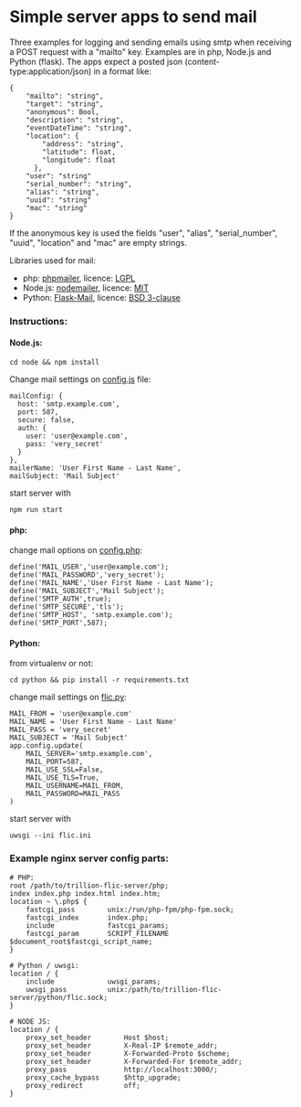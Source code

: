# Simple server apps to send mail
Three examples for logging and sending emails using smtp when receiving a POST request with a "mailto" key. Examples are in php, Node.js and Python (flask).
The apps expect a posted json (content-type:application/json) in a format like:

    {
        "mailto": "string",
        "target": "string",
        "anonymous": Bool,
        "description": "string",
        "eventDateTime": "string",
        "location": {
            "address": "string",
            "latitude": float,
            "longitude": float
          },
        "user": "string"
        "serial_number": "string",
        "alias": "string",
        "uuid": "string"
        "mac": "string"
    }
If the anonymous key is used the fields "user", "alias", "serial_number", "uuid", "location" and "mac" are empty strings.     
  
Libraries used for mail: 
  
  * php: [phpmailer](https://github.com/PHPMailer/PHPMailer), licence: [LGPL](https://github.com/PHPMailer/PHPMailer/blob/master/LICENSE)
  * Node.js: [nodemailer](https://github.com/nodemailer/nodemailer), licence: [MIT](https://github.com/nodemailer/nodemailer/blob/master/LICENSE)
  * Python: [Flask-Mail](https://github.com/mattupstate/flask-mail), licence: [BSD 3-clause](https://github.com/mattupstate/flask-mail/blob/master/LICENSE)
  ### Instructions:
  #### Node.js:
    cd node && npm install
  Change mail settings on [config.js](node/config.js) file:

    mailConfig: {
      host: 'smtp.example.com',
      port: 587,
      secure: false,
      auth: {
        user: 'user@example.com',
        pass: 'very_secret'
      }
    },
    mailerName: 'User First Name - Last Name',
    mailSubject: 'Mail Subject'

  start server with
    
    npm run start

  #### php:
  change mail options on [config.php](php/config.php):

    define('MAIL_USER','user@example.com');
    define('MAIL_PASSWORD','very_secret');
    define('MAIL_NAME','User First Name - Last Name');
    define('MAIL_SUBJECT','Mail Subject');
    define('SMTP_AUTH',true);
    define('SMTP_SECURE','tls');
    define('SMTP_HOST', 'smtp.example.com');
    define('SMTP_PORT',587);
    
  #### Python:
  from virtualenv or not:
  
    cd python && pip install -r requirements.txt
  change mail settings on [flic.py](python/flic.py):
  
    MAIL_FROM = 'user@example.com'
    MAIL_NAME = 'User First Name - Last Name'
    MAIL_PASS = 'very_secret'
    MAIL_SUBJECT = 'Mail Subject'
    app.config.update(
        MAIL_SERVER='smtp.example.com',
        MAIL_PORT=587,
        MAIL_USE_SSL=False,
        MAIL_USE_TLS=True,
        MAIL_USERNAME=MAIL_FROM,
        MAIL_PASSWORD=MAIL_PASS
    )
  
  start server with
  
    uwsgi --ini flic.ini
  
    
  ### Example nginx server config parts:
  
    # PHP:
    root /path/to/trillion-flic-server/php;
    index index.php index.html index.htm;
    location ~ \.php$ {
        fastcgi_pass        unix:/run/php-fpm/php-fpm.sock;
        fastcgi_index       index.php;
        include             fastcgi_params;
        fastcgi_param       SCRIPT_FILENAME $document_root$fastcgi_script_name;
    }	
    
    # Python / uwsgi:	
    location / {
        include             uwsgi_params;
        uwsgi_pass          unix:/path/to/trillion-flic-server/python/flic.sock;
    }
    
    # NODE JS:
    location / {
        proxy_set_header        Host $host;
        proxy_set_header        X-Real-IP $remote_addr;
        proxy_set_header        X-Forwarded-Proto $scheme;
        proxy_set_header        X-Forwarded-For $remote_addr;
        proxy_pass              http://localhost:3000/;
        proxy_cache_bypass      $http_upgrade;
        proxy_redirect          off;
    }
  
